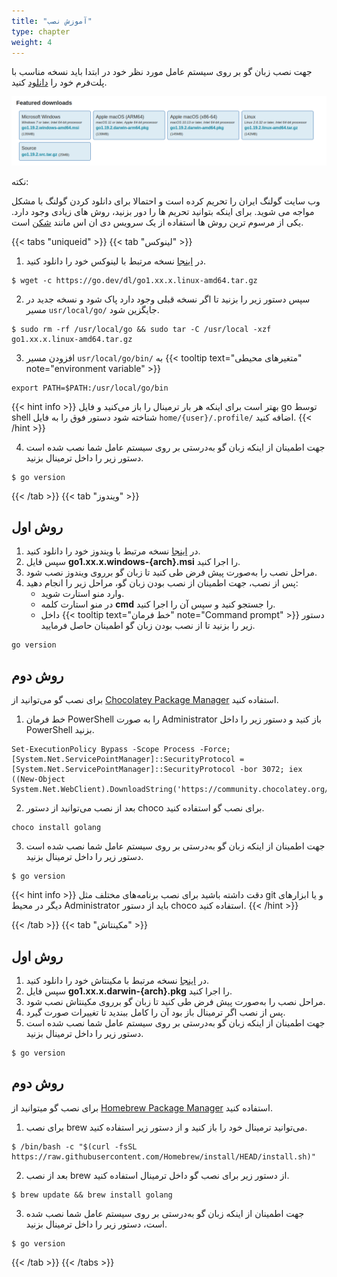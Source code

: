 ```yaml
---
title: "آموزش نصب"
type: chapter
weight: 4
---
```


جهت نصب زبان گو بر روی سیستم عامل مورد نظر خود در ابتدا باید نسخه مناسب با پلت‌فرم خود را [دانلود](https://go.dev/dl/) کنید.

![Featured downloads golang](../assets/img/content/installation/1.png)

نکته:

وب سایت گولنگ ایران را تحریم کرده است و احتمالا برای دانلود کردن گولنگ با مشکل مواجه می شوید. برای اینکه بتوانید تحریم ها را دور بزنید، روش های زیادی وجود دارد. یکی از مرسوم ترین روش ها استفاده از یک سرویس دی ان اس مانند [شکن](https://shecan.ir/) است.

{{< tabs "uniqueid" >}}
{{< tab "لینوکس" >}}

1. در [اینجا](https://go.dev/dl/) نسخه مرتبط با لینوکس خود را دانلود کنید.
```shell
$ wget -c https://go.dev/dl/go1.xx.x.linux-amd64.tar.gz
```
2. سپس دستور زیر را بزنید تا اگر نسخه قبلی وجود دارد پاک شود و نسخه جدید در مسیر `usr/local/go/` جایگزین شود.
```shell
$ sudo rm -rf /usr/local/go && sudo tar -C /usr/local -xzf go1.xx.x.linux-amd64.tar.gz
```
3. افزودن مسیر `usr/local/go/bin/` به  {{< tooltip text="متغیرهای محیطی" note="environment variable" >}}
```shell
export PATH=$PATH:/usr/local/go/bin
```

{{< hint info >}}
بهتر است برای اینکه هر بار ترمینال را باز می‌کنید و فایل go توسط shell شناخته شود دستور فوق را به فایل `home/{user}/.profile/` اضافه کنید.
{{< /hint >}}

4. جهت اطمینان از اینکه زبان گو به‌درستی بر روی سیستم عامل شما نصب شده است دستور زیر را داخل ترمینال بزنید.
```shell
$ go version
```

{{< /tab >}}
{{< tab "ویندوز" >}}
## روش اول
1. در [اینجا](https://go.dev/dl/) نسخه مرتبط با ویندوز خود را دانلود کنید.
2. سپس فایل **go1.xx.x.windows-{arch}.msi** را اجرا کنید.
3. مراحل نصب را به‌صورت پیش فرض طی کنید تا زبان گو برروی ویندوز نصب شود.
4. پس از نصب، جهت اطمینان از نصب بودن زبان گو، مراحل زیر را انجام دهید:
	-  وارد منو استارت شوید.
	- در منو استارت کلمه **cmd** را جستجو کنید و سپس آن را اجرا کنید.
	- داخل {{< tooltip text="خط فرمان" note="Command prompt" >}} دستور زیر را بزنید تا از نصب بودن زبان گو اطمینان حاصل فرمایید.

```shell
go version
```

## روش دوم
برای نصب گو می‌توانید از [Chocolatey Package Manager](https://community.chocolatey.org/) استفاده کنید.
1. خط فرمان PowerShell را به صورت Administrator باز کنید و دستور زیر را داخل PowerShell بزنید.

```shell
Set-ExecutionPolicy Bypass -Scope Process -Force; [System.Net.ServicePointManager]::SecurityProtocol = [System.Net.ServicePointManager]::SecurityProtocol -bor 3072; iex ((New-Object System.Net.WebClient).DownloadString('https://community.chocolatey.org/install.ps1'))
```

2. بعد از نصب می‌توانید از دستور choco برای نصب گو استفاده کنید.

```shell
choco install golang
```

3. جهت اطمینان از اینکه زبان گو به‌درستی بر روی سیستم عامل شما نصب شده است دستور زیر را داخل ترمینال بزنید.


```shell
$ go version
```

{{< hint info >}}
دقت داشته باشید برای نصب برنامه‌های مختلف مثل git و یا ابزارهای دیگر در محیط Administrator باید از دستور choco استفاده کنید.
{{< /hint >}}


{{< /tab >}}
{{< tab "مکینتاش" >}}

## روش اول
1. در [اینجا](https://go.dev/dl/) نسخه مرتبط با مکینتاش خود را دانلود کنید.
2. سپس فایل **go1.xx.x.darwin-{arch}.pkg** را اجرا کنید.
3. مراحل نصب را به‌صورت پیش فرض طی کنید تا زبان گو برروی مکینتاش نصب شود.
4. پس از نصب اگر ترمینال باز بود آن را کامل ببندید تا تغییرات صورت گیرد.
5. جهت اطمینان از اینکه زبان گو به‌درستی بر روی سیستم عامل شما نصب شده است دستور زیر را داخل ترمینال بزنید.

```shell
$ go version
```

## روش دوم
برای نصب گو میتوانید از [Homebrew Package Manager](https://brew.sh/) استفاده کنید. 
1. برای نصب brew می‌توانید ترمینال خود را باز کنید و از دستور زیر استفاده کنید.

```shell
$ /bin/bash -c "$(curl -fsSL https://raw.githubusercontent.com/Homebrew/install/HEAD/install.sh)"
```

2. بعد از نصب brew از دستور زیر برای نصب گو داخل ترمینال استفاده کنید.

```shell
$ brew update && brew install golang
```

3. جهت اطمینان از اینکه زبان گو به‌درستی بر روی سیستم عامل شما نصب شده است، دستور زیر را داخل ترمینال بزنید.


```shell
$ go version
```


{{< /tab >}}
{{< /tabs >}}
